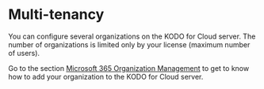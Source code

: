 # Multi-tenancy

You can configure several organizations on the KODO for Cloud server. The number of organizations is limited only by your license \(maximum number of users\).  

Go to the section [Microsoft 365 Organization Management](../deployment/common-tasks/microsoft-365-organization-management/) to get to know how to add your organization to the KODO for Cloud server.

  

